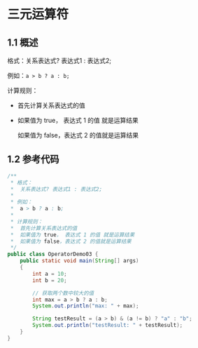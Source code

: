 # 三元运算符

## 1.1 概述

格式：关系表达式? 表达式1 : 表达式2;

例如：`a > b ? a : b;`

计算规则：

- 首先计算关系表达式的值 

- 如果值为 true， 表达式 1 的值 就是运算结果 

  如果值为 false，表达式 2 的值就是运算结果

## 1.2 参考代码

```java
/**
 * 格式：
 *  关系表达式? 表达式1 : 表达式2;
 *
 * 例如：
 *  a > b ? a : b;
 *
 * 计算规则：
 *  首先计算关系表达式的值
 *  如果值为 true， 表达式 1 的值 就是运算结果
 *  如果值为 false，表达式 2 的值就是运算结果
 */
public class OperatorDemo03 {
    public static void main(String[] args)
    {
        int a = 10;
        int b = 20;

        // 获取两个数中较大的值
        int max = a > b ? a : b;
        System.out.println("max: " + max);

        String testResult = (a > b) & (a != b) ? "a" : "b";
        System.out.println("testResult: " + testResult);
    }
}
```

